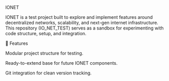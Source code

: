 IONET

IONET is a test project built to explore and implement features around decentralized networks, scalability, and next-gen internet infrastructure. This repository (IO_NET_TEST) serves as a sandbox for experimenting with code structure, setup, and integration.

🚀 Features

Modular project structure for testing.

Ready-to-extend base for future IONET components.

Git integration for clean version tracking.
